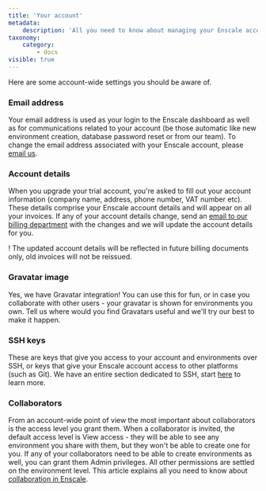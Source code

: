 ```yaml
---
title: 'Your account'
metadata:
    description: 'All you need to know about managing your Enscale account.'
taxonomy:
    category:
        - docs
visible: true
---
```


Here are some account-wide settings you should be aware of.

### Email address

Your email address is used as your login to the Enscale dashboard as well as for communications related to your account (be those automatic like new environment creation, database password reset or from our team). To change the email address associated with your Enscale account, please [email us](mailto:billing@enscale.com).

### Account details

When you upgrade your trial account, you're asked to fill out your account information (company name, address, phone number, VAT number etc). These details comprise your Enscale account details and will appear on all your invoices. If any of your account details change, send an [email to our billing department](mailto:billing@enscale.com) with the changes and we will update the account details for you.

! The updated account details will be reflected in future billing documents only, old invoices will not be reissued.


### Gravatar image

Yes, we have Gravatar integration! You can use this for fun, or in case you collaborate with other users - your gravatar is shown for environments you own. Tell us where would you find Gravatars useful and we'll try our best to make it happen.

### SSH keys

These are keys that give you access to your account and environments over SSH, or keys that give your Enscale account access to other platforms (such as Git). We have an entire section dedicated to SSH, start [here](/access/access-via-ssh) to learn more.

### Collaborators

From an account-wide point of view the most important about collaborators is the access level you grant them. When a collaborator is invited, the default access level is View access - they will be able to see any environment you share with them, but they won't be able to create one for you. If any of your collaborators need to be able to create environments as well, you can grant them Admin privileges. All other permissions are settled on the environment level. This article explains all you need to know about [collaboration in Enscale](/features/collaboration).


